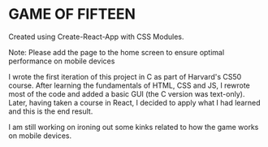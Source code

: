 # GAME OF FIFTEEN
Created using Create-React-App with CSS Modules.

Note: Please add the page to the home screen to ensure optimal performance on mobile devices


I wrote the first iteration of this project in C as part of Harvard's CS50 course. After learning the fundamentals of HTML, CSS and JS, I rewrote most of the code and added a basic GUI (the C version was text-only). Later, having taken a course in React, I decided to apply what I had learned and this is the end result. 

I am still working on ironing out some kinks related to how the game works on mobile devices.
